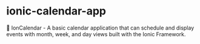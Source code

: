 # ionic-calendar-app
 :calendar: IonCalendar - A basic calendar application that can schedule and display events with month, week, and day views built with the Ionic Framework.
